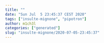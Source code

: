 ```yaml
---
title: ""
date: "Sun Jul  5 23:45:37 CEST 2020"
tags: ["insulte-mignone", "pipotron"]
author: m1ch3l
categories: ["generated"]
slug: "insulte-mignone/2020-07-05-23:45:37"
---
```



